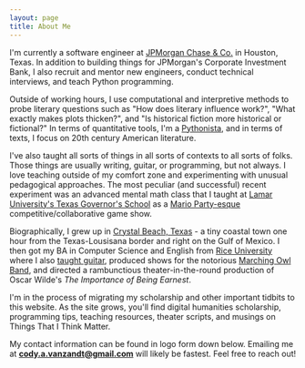 ```yaml
---
layout: page
title: About Me
---
```


I'm currently a software engineer at [JPMorgan Chase & Co.](https://www.jpmorganchase.com/) in Houston, Texas. In addition to building things for JPMorgan's Corporate Investment Bank, I also recruit and mentor new engineers, conduct technical interviews, and teach Python programming.

Outside of working hours, I use computational and interpretive methods to probe literary questions such as "How does literary influence work?", "What exactly makes plots thicken?", and "Is historical fiction more historical or fictional?" In terms of quantitative tools, I'm a [Pythonista](https://www.python.org/), and in terms of texts, I focus on 20th century American literature.

I've also taught all sorts of things in all sorts of contexts to all sorts of folks. Those things are usually writing, guitar, or programming, but not always. I love teaching outside of my comfort zone and experimenting with unusual pedagogical approaches. The most peculiar (and successful) recent experiment was an advanced mental math class that I taught at [Lamar University's Texas Governor's School](https://www.lamar.edu/education/partnerships-and-initiatives/texas-governors-school/index.html) as a [Mario Party-esque](https://en.wikipedia.org/wiki/Mario_Party) competitive/collaborative game show.  

Biographically, I grew up in [Crystal Beach, Texas](https://www.crystalbeachlocalnews.com/) - a tiny coastal town one hour from the Texas-Lousisana border and right on the Gulf of Mexico. I then got my BA in Computer Science and English from [Rice University](https://www.rice.edu/) where I also [taught guitar](https://courses.rice.edu/courses/!SWKSCAT.cat?p_action=COURSE&p_term=201520&p_crn=24281), produced shows for the notorious [Marching Owl Band](http://mob.rice.edu/), and directed a rambunctious theater-in-the-round production of Oscar Wilde's *The Importance of Being Earnest*.

I'm in the process of migrating my scholarship and other important tidbits to this website. As the site grows, you'll find digital humanities scholarship, programming tips, teaching resources, theater scripts, and musings on Things That I Think Matter.

My contact information can be found in logo form down below. Emailing me at **cody.a.vanzandt@gmail.com** will likely be fastest. Feel free to reach out!
